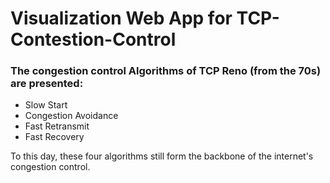 # Visualization Web App for TCP-Contestion-Control

### The congestion control Algorithms of TCP Reno (from the 70s) are presented:
* Slow Start
* Congestion Avoidance
* Fast Retransmit
* Fast Recovery 

To this day, these four algorithms still form the backbone of the internet's congestion control.

